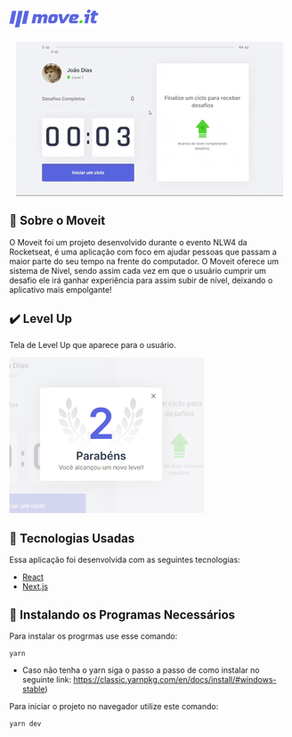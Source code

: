 # <img src="github/logo-full.svg" alt="moveit logo" width="160px"/>

<center ><img src="github/gifmoveit.gif" alt="moveit gif"/></center>

## 📒 Sobre o Moveit
  O Moveit foi um projeto desenvolvido durante o evento NLW4 da Rocketseat, é
  uma aplicação com foco em ajudar pessoas que passam a maior parte do seu tempo 
  na frente do computador. O Moveit oferece um sistema de Nível, sendo assim cada
  vez em que o usuário cumprir um desafio ele irá ganhar experiência para assim
  subir de nível, deixando o aplicativo mais empolgante!
  
## ✔️ Level Up
  <p>Tela de Level Up que aparece para o usuário.</p>
  <img src="github/levelup.png" alt="levelup" width="350px"/>

## 🌟 Tecnologias Usadas
  Essa aplicação foi desenvolvida com as seguintes tecnologias:
  
  - [React](https://reactjs.org/)
  - [Next.js](https://nextjs.org/)

## 💾 Instalando os Programas Necessários
  Para instalar os progrmas use esse comando:
  ```
  yarn
  ```
  - Caso não tenha o yarn siga o passo a passo de como instalar no seguinte link: https://classic.yarnpkg.com/en/docs/install/#windows-stable)

  Para iniciar o projeto no navegador utilize este comando:
  ```
  yarn dev
  ```
